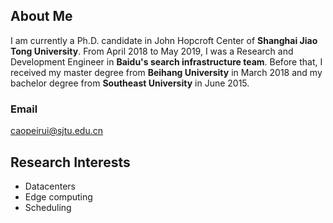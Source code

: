 ## About Me

I am currently a Ph.D. candidate in John Hopcroft Center of **Shanghai Jiao Tong University**. From April 2018 to May 2019, I was a Research and Development Engineer in **Baidu's search infrastructure team**. Before that, I received my master degree from **Beihang University** in March 2018 and my bachelor degree from **Southeast University** in June 2015. 

### Email
caopeirui@sjtu.edu.cn

## Research Interests 
- Datacenters
- Edge computing
- Scheduling

